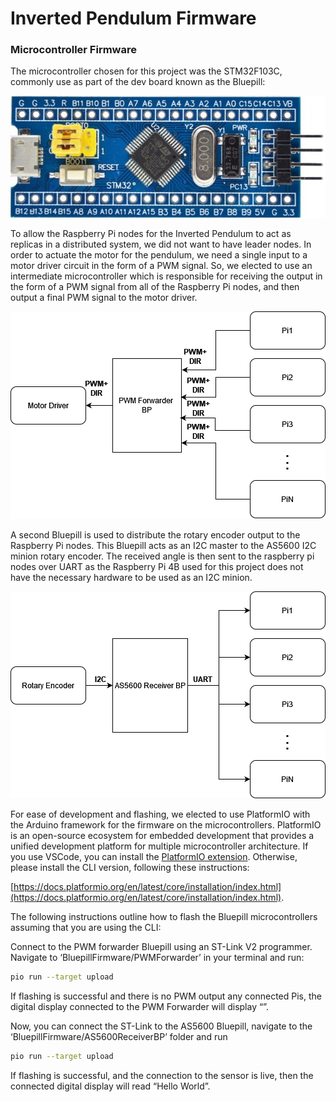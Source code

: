 # Inverted Pendulum Firmware

### Microcontroller Firmware

The microcontroller chosen for this project was the STM32F103C, commonly use as part of the dev board known as the Bluepill:

<!-- ![Untitled](README_images/Bluepill.jpeg) -->
<p align="center">
  <img src="README_images/Bluepill.jpeg" />
</p>

To allow the Raspberry Pi nodes for the Inverted Pendulum to act as replicas in a distributed system, we did not want to have leader nodes. In order to actuate the motor for the pendulum, we need a single input to a motor driver circuit in the form of a PWM signal. So, we elected to use an intermediate microcontroller which is responsible for receiving the output in the form of a PWM signal from all of the Raspberry Pi nodes, and then output a final PWM signal to the motor driver.

<p align="center">
  <img src="README_images/BP_Flows_PWM_Forwarder.png" />
</p>
<!-- ![BP_Flows_PWM_Forwarder.png](README_images/BP_Flows-PWM_Forwarder.png) -->

A second Bluepill is used to distribute the rotary encoder output to the Raspberry Pi nodes. This Bluepill acts as an I2C master to the AS5600 I2C minion rotary encoder. The received angle is then sent to the raspberry pi nodes over UART as the Raspberry Pi 4B used for this project does not have the necessary hardware to be used as an I2C minion. 

<p align="center">
  <img src="README_images/BP_Flows_AS5600_Receiver.png" />
</p>
<!-- ![BluepillFlows.drawio.png](README_images/BP_Flows_AS5600_Receiver.png) -->

For ease of development and flashing, we elected to use PlatformIO with the Arduino framework for the firmware on the microcontrollers. PlatformIO is an open-source ecosystem for embedded development that provides a unified development platform for multiple microcontroller architecture. If you use VSCode, you can install the [PlatformIO extension](https://marketplace.visualstudio.com/items?itemName=platformio.platformio-ide). Otherwise, please install the CLI version, following these instructions:

[https://docs.platformio.org/en/latest/core/installation/index.html](https://docs.platformio.org/en/latest/core/installation/index.html).

The following instructions outline how to flash the Bluepill microcontrollers assuming that you are using the CLI:

Connect to the PWM forwarder Bluepill using an ST-Link V2 programmer. Navigate to ‘BluepillFirmware/PWMForwarder’ in your terminal and run:

```bash
pio run --target upload
```

If flashing is successful and there is no PWM output any connected Pis, the digital display connected to the PWM Forwarder will display “”.

Now, you can connect the ST-Link to the AS5600 Bluepill, navigate to the ‘BluepillFirmware/AS5600ReceiverBP’ folder and run

```bash
pio run --target upload
```

If flashing is successful, and the connection to the sensor is live, then the connected digital display will read “Hello World”.